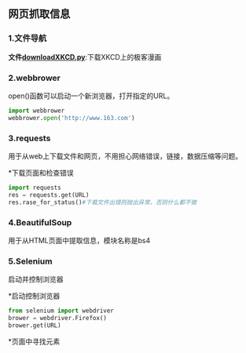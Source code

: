 ## 网页抓取信息

### 1.文件导航

**文件[downloadXKCD.py](./downloadXKCD.py)**:下载XKCD上的极客漫画



### 2.webbrower

open()函数可以启动一个新浏览器，打开指定的URL。

```python
import webbrower
webbrower.open('http://www.163.com')
```



### 3.requests

用于从web上下载文件和网页，不用担心网络错误，链接，数据压缩等问题。

*下载页面和检查错误

```python
import requests
res = requests.get(URL)
res.rase_for_status()#下载文件出错则抛出异常，否则什么都不做
```



### 4.BeautifulSoup

用于从HTML页面中提取信息，模块名称是bs4





### 5.Selenium

启动并控制浏览器

*启动控制浏览器

```py
from selenium import webdriver
brower = webdriver.Firefox()
brower.get(URL)
```



*页面中寻找元素

